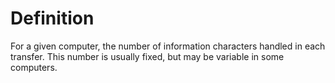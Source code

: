 # Definition

For a given computer, the number of information characters handled in
each transfer. This number is usually fixed, but may be variable in some
computers.
